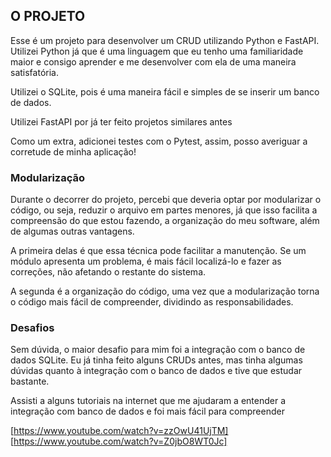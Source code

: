 ## O PROJETO

Esse é um projeto para desenvolver um CRUD utilizando Python e FastAPI. Utilizei Python já que é uma linguagem que eu tenho uma familiaridade maior e consigo aprender e me desenvolver com ela de uma maneira satisfatória.

Utilizei o SQLite, pois é uma maneira fácil e simples de se inserir um banco de dados.

Utilizei FastAPI por já ter feito projetos similares antes

Como um extra, adicionei testes com o Pytest, assim, posso averiguar a corretude de minha aplicação!

### Modularização

Durante o decorrer do projeto, percebi que deveria optar por modularizar o código, ou seja, reduzir o arquivo em partes menores, já que isso facilita a compreensão do que estou fazendo, a organização do meu software, além de algumas outras vantagens.

A primeira delas é que essa técnica pode facilitar a manutenção. Se um módulo apresenta um problema, é mais fácil localizá-lo e fazer as correções, não afetando o restante do sistema.

A segunda é a organização do código, uma vez que a modularização torna o código mais fácil de compreender, dividindo as responsabilidades.


### Desafios

Sem dúvida, o maior desafio para mim foi a integração com o banco de dados SQLite. Eu já tinha feito alguns CRUDs antes, mas tinha algumas dúvidas quanto à integração com o banco de dados e tive que estudar bastante.

Assisti a alguns tutoriais na internet que me ajudaram a entender a integração com banco de dados e foi mais fácil para compreender

[https://www.youtube.com/watch?v=zzOwU41UjTM]
[https://www.youtube.com/watch?v=Z0jbO8WT0Jc]

